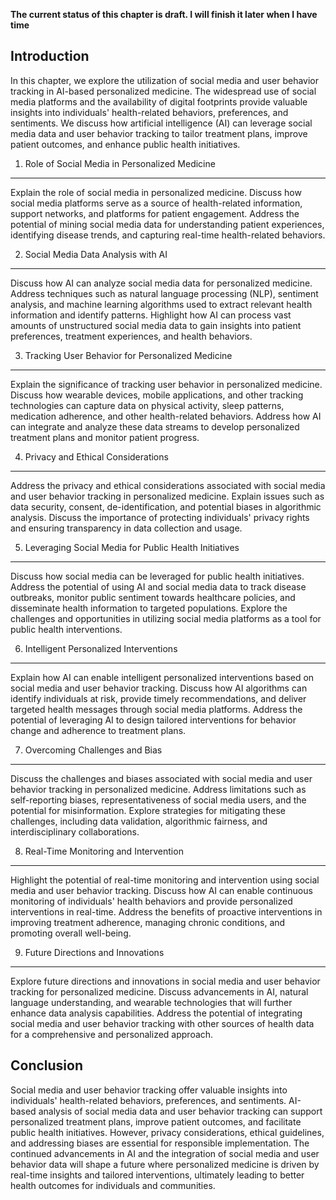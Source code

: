 **The current status of this chapter is draft. I will finish it later when I have time**

Introduction
------------

In this chapter, we explore the utilization of social media and user behavior tracking in AI-based personalized medicine. The widespread use of social media platforms and the availability of digital footprints provide valuable insights into individuals' health-related behaviors, preferences, and sentiments. We discuss how artificial intelligence (AI) can leverage social media data and user behavior tracking to tailor treatment plans, improve patient outcomes, and enhance public health initiatives.

1. Role of Social Media in Personalized Medicine
------------------------------------------------

Explain the role of social media in personalized medicine. Discuss how social media platforms serve as a source of health-related information, support networks, and platforms for patient engagement. Address the potential of mining social media data for understanding patient experiences, identifying disease trends, and capturing real-time health-related behaviors.

2. Social Media Data Analysis with AI
-------------------------------------

Discuss how AI can analyze social media data for personalized medicine. Address techniques such as natural language processing (NLP), sentiment analysis, and machine learning algorithms used to extract relevant health information and identify patterns. Highlight how AI can process vast amounts of unstructured social media data to gain insights into patient preferences, treatment experiences, and health behaviors.

3. Tracking User Behavior for Personalized Medicine
---------------------------------------------------

Explain the significance of tracking user behavior in personalized medicine. Discuss how wearable devices, mobile applications, and other tracking technologies can capture data on physical activity, sleep patterns, medication adherence, and other health-related behaviors. Address how AI can integrate and analyze these data streams to develop personalized treatment plans and monitor patient progress.

4. Privacy and Ethical Considerations
-------------------------------------

Address the privacy and ethical considerations associated with social media and user behavior tracking in personalized medicine. Explain issues such as data security, consent, de-identification, and potential biases in algorithmic analysis. Discuss the importance of protecting individuals' privacy rights and ensuring transparency in data collection and usage.

5. Leveraging Social Media for Public Health Initiatives
--------------------------------------------------------

Discuss how social media can be leveraged for public health initiatives. Address the potential of using AI and social media data to track disease outbreaks, monitor public sentiment towards healthcare policies, and disseminate health information to targeted populations. Explore the challenges and opportunities in utilizing social media platforms as a tool for public health interventions.

6. Intelligent Personalized Interventions
-----------------------------------------

Explain how AI can enable intelligent personalized interventions based on social media and user behavior tracking. Discuss how AI algorithms can identify individuals at risk, provide timely recommendations, and deliver targeted health messages through social media platforms. Address the potential of leveraging AI to design tailored interventions for behavior change and adherence to treatment plans.

7. Overcoming Challenges and Bias
---------------------------------

Discuss the challenges and biases associated with social media and user behavior tracking in personalized medicine. Address limitations such as self-reporting biases, representativeness of social media users, and the potential for misinformation. Explore strategies for mitigating these challenges, including data validation, algorithmic fairness, and interdisciplinary collaborations.

8. Real-Time Monitoring and Intervention
----------------------------------------

Highlight the potential of real-time monitoring and intervention using social media and user behavior tracking. Discuss how AI can enable continuous monitoring of individuals' health behaviors and provide personalized interventions in real-time. Address the benefits of proactive interventions in improving treatment adherence, managing chronic conditions, and promoting overall well-being.

9. Future Directions and Innovations
------------------------------------

Explore future directions and innovations in social media and user behavior tracking for personalized medicine. Discuss advancements in AI, natural language understanding, and wearable technologies that will further enhance data analysis capabilities. Address the potential of integrating social media and user behavior tracking with other sources of health data for a comprehensive and personalized approach.

Conclusion
----------

Social media and user behavior tracking offer valuable insights into individuals' health-related behaviors, preferences, and sentiments. AI-based analysis of social media data and user behavior tracking can support personalized treatment plans, improve patient outcomes, and facilitate public health initiatives. However, privacy considerations, ethical guidelines, and addressing biases are essential for responsible implementation. The continued advancements in AI and the integration of social media and user behavior data will shape a future where personalized medicine is driven by real-time insights and tailored interventions, ultimately leading to better health outcomes for individuals and communities.
